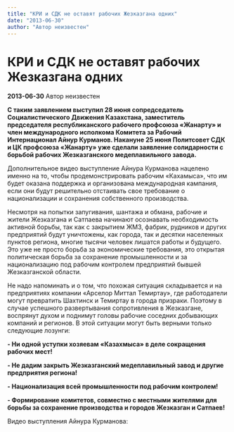 ```yaml
---
title: "КРИ и СДК не оставят рабочих Жезказгана одних"
date: "2013-06-30"
author: "Автор неизвестен"
---
```


# КРИ и СДК не оставят рабочих Жезказгана одних

**2013-06-30** Автор неизвестен

**С таким заявлением выступил 28 июня сопредседатель Социалистического Движения Казахстана, заместитель председателя республиканского рабочего профсоюза «Жанарту» и член международного исполкома Комитета за Рабочий Интернационал Айнур Курманов. Накануне 25 июня Политсовет СДК и ЦК профсоюза «Жанарту» уже сделали заявление солидарности с борьбой рабочих Жезказганского медеплавильного завода.**

Дополнительное видео выступление Айнура Курманова нацелено именно на то, чтобы продемонстрировать рабочим «Кахамыса», что им будет оказана поддержка и организована международная кампания, если они будут решительно отстаивать свое требование о национализации и сохранения собственного производства.

Несмотря на попытки запугивания, шантажа и обмана, рабочие и жители Жезказгана и Сатпаева начинают осознавать необходимость активной борьбы, так как с закрытием ЖМЗ, фабрик, рудников и других предприятий будут уничтожены, как города, так и десятки населенных пунктов региона, многие тысячи человек лишатся работы и будущего. Это уже не просто борьба за экономические требования, это открытая политическая борьба за сохранение промышленности и за национализацию под рабочим контролем предприятий бывшей Жезказганской области.

Не надо напоминать и о том, что похожая ситуация складывается и на предприятиях компании «Арселор Миттал Темиртау», где работодатели могут превратить Шахтинск и Темиртау в города призраки. Поэтому в случае успешного развертывания сопротивления в Жезказгане, воспрянут духом и поднимут головы рабочие соседних добывающих компаний и регионов. В этой ситуации могут быть верными только следующие лозунги:

**- Ни одной уступки хозяевам «Казахмыса» в деле сокращения рабочих мест!**

**- Не дадим закрыть Жезказганский медеплавильный завод и другие предприятия региона!**

**- Национализация всей промышленности под рабочим контролем!**

**- Формирование комитетов, совместно с местными жителями для борьбы за сохранение производства и городов Жезказган и Сатпаев!**

Видео выступления Айнура Курманова: